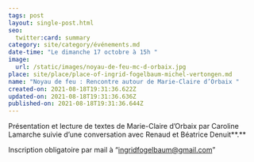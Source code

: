```yaml
---
tags: post
layout: single-post.html
seo:
  twitter:card: summary
category: site/category/événements.md
date-time: "Le dimanche 17 octobre à 15h "
image:
  url: /static/images/noyau-de-feu-mc-d-orbaix.jpg
place: site/place/place-of-ingrid-fogelbaum-michel-vertongen.md
name: "Noyau de feu : Rencontre autour de Marie-Claire d’Orbaix "
created-on: 2021-08-18T19:31:36.622Z
updated-on: 2021-08-18T19:31:36.636Z
published-on: 2021-08-18T19:31:36.644Z
---
```

Présentation et lecture de textes de Marie-Claire d’Orbaix par Caroline Lamarche suivie d’une conversation avec Renaud et Béatrice Denuit**.** 

Inscription obligatoire par mail à “ingridfogelbaum@gmail.com”